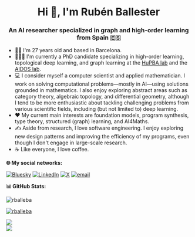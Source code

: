 <h1 align="center">Hi 👋, I'm Rubén Ballester</h1>
<h3 align="center">An AI researcher specialized in graph and high-order learning from Spain 🇪🇸</h3>

- 🧑‍🦱 I'm 27 years old and based in Barcelona.
- 🧑🏽‍💻 I'm currently a PhD candidate specializing in high-order learning, topological deep learning, and graph learning at the [HuPBA lab](https://hupba.com) and the [AIDOS lab](https://aidos.group).
- 💻 I consider myself a computer scientist and applied mathematician. I work on solving computational problems—mostly in AI—using solutions grounded in mathematics. I also enjoy exploring abstract areas such as category theory, algebraic topology, and differential geometry, although I tend to be more enthusiastic about tackling challenging problems from various scientific fields, including (but not limited to) deep learning.
- ❤️ My current main interests are foundation models, program synthesis, type theory, structured (graph) learning, and AI4Maths.
- ✍️ Aside from research, I love software engineering. I enjoy exploring new design patterns and improving the efficiency of my programs, even though I don't engage in large-scale research.
- ☕ Like everyone, I love coffee.

**🌐 My social networks:**

[![Bluesky](https://img.shields.io/badge/bluesky-0285FF?style=for-the-badge&logo=bluesky&logoColor=%23FFFFFF)](https://bsky.app/profile/@rballeba.topology.rocks) [![LinkedIn](https://img.shields.io/badge/LinkedIn-%230077B5.svg?logo=linkedin&logoColor=white)](https://linkedin.com/in/rubenbautistaballester) [![X](https://img.shields.io/badge/X-black.svg?logo=X&logoColor=white)](https://x.com/rballeba) [![email](https://img.shields.io/badge/Email-D14836?logo=gmail&logoColor=white)](mailto:rballeba@gmail.com) 

**📊 GitHub Stats:**

<p align="left"> <img src="https://komarev.com/ghpvc/?username=rballeba&label=Profile%20views&color=0e75b6&style=flat" alt="rballeba" /> </p>

<p align="left"> <a href="https://github.com/ryo-ma/github-profile-trophy"><img src="https://github-profile-trophy.vercel.app/?username=rballeba" alt="rballeba" /></a> </p>

![](https://nirzak-streak-stats.vercel.app/?user=rballeba&theme=light&hide_border=false)<br/>
![](https://github-readme-stats.vercel.app/api/top-langs/?username=rballeba&theme=light&hide_border=false&include_all_commits=false&count_private=false&layout=compact)


